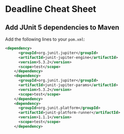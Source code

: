 # Deadline Cheat Sheet

## Add JUnit 5 dependencies to Maven

Add the following lines to your ```pom.xml```:
```xml
<dependency>
      <groupId>org.junit.jupiter</groupId>
      <artifactId>junit-jupiter-engine</artifactId>
      <version>5.3.2</version>
      <scope>test</scope>
    </dependency>
    <dependency>
      <groupId>org.junit.jupiter</groupId>
      <artifactId>junit-jupiter-params</artifactId>
      <version>5.3.2</version>
      <scope>test</scope>
    </dependency>
    <dependency>
      <groupId>org.junit.platform</groupId>
      <artifactId>junit-platform-runner</artifactId>
      <version>1.1.1</version>
      <scope>test</scope>
    </dependency>
```
